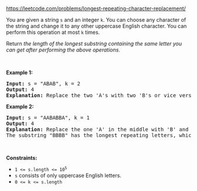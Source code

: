 https://leetcode.com/problems/longest-repeating-character-replacement/

<div class="content__u3I1 question-content__JfgR"><div><p>You are given a string <code>s</code> and an integer <code>k</code>. You can choose any character of the string and change it to any other uppercase English character. You can perform this operation at most <code>k</code> times.</p>

<p>Return <em>the length of the longest substring containing the same letter you can get after performing the above operations</em>.</p>

<p>&nbsp;</p>
<p><strong>Example 1:</strong></p>

<pre><strong>Input:</strong> s = "ABAB", k = 2
<strong>Output:</strong> 4
<strong>Explanation:</strong> Replace the two 'A's with two 'B's or vice versa.
</pre>

<p><strong>Example 2:</strong></p>

<pre><strong>Input:</strong> s = "AABABBA", k = 1
<strong>Output:</strong> 4
<strong>Explanation:</strong> Replace the one 'A' in the middle with 'B' and form "AABBBBA".
The substring "BBBB" has the longest repeating letters, which is 4.
</pre>

<p>&nbsp;</p>
<p><strong>Constraints:</strong></p>

<ul>
	<li><code>1 &lt;= s.length &lt;= 10<sup>5</sup></code></li>
	<li><code>s</code> consists of only uppercase English letters.</li>
	<li><code>0 &lt;= k &lt;= s.length</code></li>
</ul>
</div></div>
